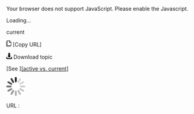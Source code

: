 Your browser does not support JavaScript. Please enable the Javascript.

Loading...

current

![Copy URL](current_files/Copy.png) [Copy URL]

![Download](current_files/Download.png)
Download topic

[See ][[active vs. current]](https://worldready.cloudapp.net/Styleguide/Read?id=2700&topicid=32279)

![In progress](current_files/activity-large.gif)

URL :


